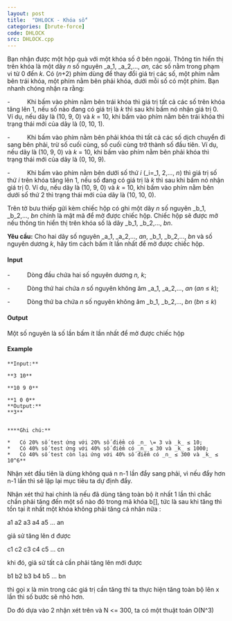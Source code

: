 ```yaml
---
layout: post
title:  "DHLOCK - Khóa số"
categories: [brute-force]
code: DHLOCK
src: DHLOCK.cpp
---
```




  


Bạn nhận được một hộp quà với một khóa số ở bên ngoài. Thông tin hiển thị trên khóa là một dãy _n_ số nguyên _a_1, _a_2,..., _an,_ các số nằm trong phạm vi từ 0 đến _k_. Có (_n_+2) phím dùng để thay đổi giá trị các số, một phím nằm bên trái khóa, một phím nằm bên phải khóa, dưới mỗi số có một phím. Bạn nhanh chóng nhận ra rằng:

\-          Khi bấm vào phím nằm bên trái khóa thì giá trị tất cả các số trên khóa tăng lên 1, nếu số nào đang có giá trị là _k_ thì sau khi bấm nó nhận giá trị 0. Ví dụ, nếu dãy là (10, 9, 0) và _k_ = 10, khi bấm vào phím nằm bên trái khóa thì trạng thái mới của dãy là (0, 10, 1).

\-          Khi bấm vào phím nằm bên phải khóa thì tất cả các số dịch chuyển đi sang bên phải, trừ số cuối cùng, số cuối cùng trở thành số đầu tiên. Ví dụ, nếu dãy là (10, 9, 0) và _k_ = 10, khi bấm vào phím nằm bên phải khóa thì trạng thái mới của dãy là (0, 10, 9).

\-          Khi bấm vào phím nằm bên dưới số thứ _i_ (_i=_1, 2,..., _n_) thì giá trị số thứ _i_ trên khóa tăng lên 1, nếu số đang có giá trị là _k_ thì sau khi bấm nó nhận giá trị 0. Ví dụ, nếu dãy là (10, 9, 0) và _k_ = 10, khi bấm vào phím nằm bên dưới số thứ 2 thì trạng thái mới của dãy là (10, 10, 0).

Trên tờ bưu thiếp gửi kèm chiếc hộp có ghi một dãy _n_ số nguyên _b_1, _b_2,..., _bn_ chính là mật mã để mở được chiếc hộp. Chiếc hộp sẽ được mở nếu thông tin hiển thị trên khóa số là dãy _b_1, _b_2,..., _bn_.

**Yêu cầu:** Cho hai dãy số nguyên _a_1, _a_2,..., _an_, _b_1, _b_2,..., _bn_ và số nguyên dương _k_, hãy tìm cách bấm ít lần nhất để mở được chiếc hộp.

#### Input

\-          Dòng đầu chứa hai số nguyên dương _n, k_;

\-          Dòng thứ hai chứa _n_ số nguyên không âm _a_1, _a_2,..., _an_ (_an_ ≤ _k_);

\-          Dòng thứ ba chứa _n_ số nguyên không âm _b_1, _b_2,..., _bn_ (_bn_ ≤ _k_)

#### Output

Một số nguyên là số lần bấm ít lần nhất để mở được chiếc hộp

#### Example

```
**Input:**

**3 10**

**10 9 0**

**1 0 0**
**Output:**
**3**
```

```

```

```
****Ghi chú:**

*   Có 20% số test ứng với 20% số điểm có _n_ \= 3 và _k_ ≤ 10;
*   Có 40% số test ứng với 40% số điểm có _n_ ≤ 30 và _k_ ≤ 1000;
*   Có 40% số test còn lại ứng với 40% số điểm có _n_ ≤ 300 và _k_ ≤ 10^6** 
```

<!--more-->




Nhận xét đầu tiên là dùng không quá n n-1 lần đẩy sang phải, vì nếu đẩy hơn n-1 lần thì sẽ lặp lại mục tiêu ta dự định đẩy. 

Nhận xét thứ hai chính là nếu đã dùng tăng toàn bộ ít nhất 1 lần thì chắc chắn phải tăng đến một số nào đó trong mã khóa b[], tức là sau khi tăng thì tồn tại
ít nhất một khóa không phải tăng cá nhân nữa :

a1 a2 a3 a4 a5 ... an

giả sử tăng lên d được

c1 c2 c3 c4 c5 ... cn 

khi đó, giả sử tất cả cần phải tăng lên mới được

b1 b2 b3 b4 b5 ... bn 

thì gọi x là min trong các giá trị cần tăng thì ta thực hiện tăng toàn bộ lên x lần thì số bước sẽ nhỏ hơn.


Do đó dựa vào 2 nhận xét trên và N <= 300, ta có một thuật toán O(N^3)
